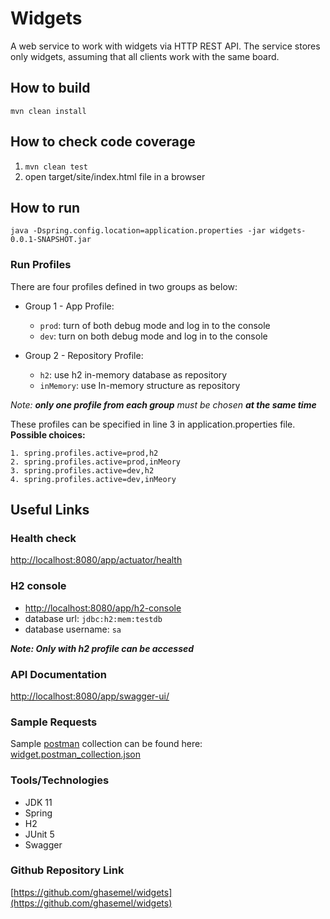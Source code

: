 # Widgets
A web service to work with widgets via HTTP REST API. The service stores only widgets,
assuming that all clients work with the same board.



## How to build
`mvn clean install`

## How to check code coverage
1. `mvn clean test`
2. open target/site/index.html file in a browser  

## How to run
`java -Dspring.config.location=application.properties -jar widgets-0.0.1-SNAPSHOT.jar`

### Run Profiles
There are four profiles defined in two groups as below:
* Group 1 - App Profile: 
    - `prod`: turn of both debug mode and log in to the console  
    - `dev`: turn on both debug mode and log in to the console
    
* Group 2 - Repository Profile:
    - `h2`: use h2 in-memory database as repository
    - `inMemory`: use In-memory structure as repository
    
_Note: **only one profile from each group** must be chosen **at the same time**_ 

These profiles can be specified in line 3 in application.properties file.   
**Possible choices:**
```
1. spring.profiles.active=prod,h2
2. spring.profiles.active=prod,inMeory
3. spring.profiles.active=dev,h2
4. spring.profiles.active=dev,inMeory
```

## Useful Links
### Health check
[http://localhost:8080/app/actuator/health](http://localhost:8080/app/actuator/health)

### H2 console
* [http://localhost:8080/app/h2-console](http://localhost:8080/app/h2-console)
* database url: `jdbc:h2:mem:testdb`
* database username: `sa`

_**Note: Only with h2 profile can be accessed**_

### API Documentation
[http://localhost:8080/app/swagger-ui/](http://localhost:8080/app/swagger-ui/)

### Sample Requests
Sample [postman](https://www.postman.com/downloads/) collection can be found here:
[widget.postman_collection.json](widget.postman_collection.json)

### Tools/Technologies
* JDK 11
* Spring
* H2
* JUnit 5
* Swagger

### Github Repository Link
[https://github.com/ghasemel/widgets](https://github.com/ghasemel/widgets)